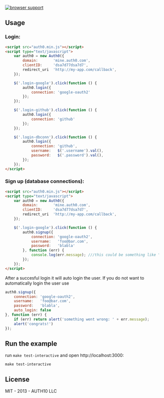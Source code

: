 [![browser support](https://ci.testling.com/auth0/auth0.js.png)](https://ci.testling.com/auth0/auth0.js)

## Usage

### Login:

~~~html
<script src="auth0.min.js"></script>
<script type="text/javascript">
	var auth0 = new Auth0({
		domain:       'mine.auth0.com',
		clientID:     'dsa7d77dsa7d7',
		redirect_uri  'http://my-app.com/callback',
	});

	$('.login-google').click(function () {
		auth0.login({
			connection: 'google-oauth2'
		});
	});	

	$('.login-github').click(function () {
		auth0.login({
			connection: 'github'
		});
	});

	$('.login-dbconn').click(function () {
		auth0.login({
			connection: 'github',
			username:   $('.username').val(),
			password:   $('.password').val(),
		});
	});
</script>
~~~

### Sign up (database connections):

~~~html
<script src="auth0.min.js"></script>
<script type="text/javascript">
	var auth0 = new Auth0({
		domain:       'mine.auth0.com',
		clientID:     'dsa7d77dsa7d7',
		redirect_uri  'http://my-app.com/callback',
	});

	$('.login-google').click(function () {
		auth0.signup({
			connection: 'google-oauth2',
			username:   'foo@bar.com',
			password:   'blabla'
		}, function (err) {
			console.log(err.message); ///this could be something like "email is required"
		});
	});
</script>
~~~

After a succesful login it will auto login the user. If you do not want to automatically login the user use

~~~js
auth0.signup({
	connection: 'google-oauth2',
	username:   'foo@bar.com',
	password:   'blabla',
	auto_login: false
}, function (err) {
	if (err) return alert('something went wrong: ' + err.message);
	alert('congrats!')
});
~~~

## Run the example

run `make test-interactive` and open http://localhost:3000:

~~~
make test-interactive
~~~

## License 

MIT - 2013 - AUTH10 LLC